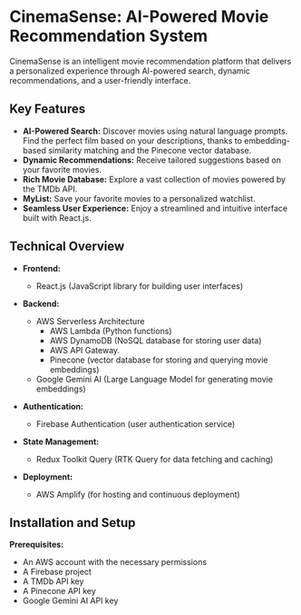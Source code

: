 # CinemaSense: AI-Powered Movie Recommendation System

CinemaSense is an intelligent movie recommendation platform that delivers a personalized experience through AI-powered search, dynamic recommendations, and a user-friendly interface. 

## Key Features

* **AI-Powered Search:** Discover movies using natural language prompts. Find the perfect film based on your descriptions, thanks to embedding-based similarity matching and the Pinecone vector database.
* **Dynamic Recommendations:** Receive tailored suggestions based on your favorite movies.
* **Rich Movie Database:** Explore a vast collection of movies powered by the TMDb API.
* **MyList:** Save your favorite movies to a personalized watchlist.
* **Seamless User Experience:** Enjoy a streamlined and intuitive interface built with React.js.

## Technical Overview

* **Frontend:**
    * React.js (JavaScript library for building user interfaces) 
* **Backend:**
    * AWS Serverless Architecture 
        * AWS Lambda (Python functions)
        * AWS DynamoDB (NoSQL database for storing user data)
        * AWS API Gateway.
        * Pinecone (vector database for storing and querying movie embeddings)
    *  Google Gemini AI (Large Language Model for generating movie embeddings)
   
* **Authentication:**
    * Firebase Authentication (user authentication service)
* **State Management:**
   * Redux Toolkit Query (RTK Query for data fetching and caching)
* **Deployment:**
    * AWS Amplify (for hosting and continuous deployment)

## Installation and Setup 

**Prerequisites:**

* An AWS account with the necessary permissions
* A Firebase project
* A TMDb API key 
* A Pinecone API key
* Google Gemini AI API key

